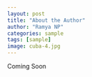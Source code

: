 ```yaml
---
layout: post
title: "About the Author"
author: "Ramya NP"
categories: sample
tags: [sample]
image: cuba-4.jpg
---
```


Coming Soon
